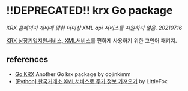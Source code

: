 # !!DEPRECATED!! krx Go package

*KRX 홈페이지 개비에 맞춰 더이상 XML api 서비스를 지원하지 않음. 20210716*

[KRX 상장기업지원서비스, XML서비스](https://kasp.krx.co.kr/contents/02/02010000/ASP02010000.jsp)를 편하게 사용하기 위한 고언어 패키지.

## references
* [Go KRX](https://github.com/dojinkimm/go-krx) Another Go krx package by dojinkimm
* [[Python] 한국거래소 XML서비스로 주가 정보 가져오기](https://littlefox-investment.tistory.com/14) by LittleFox
